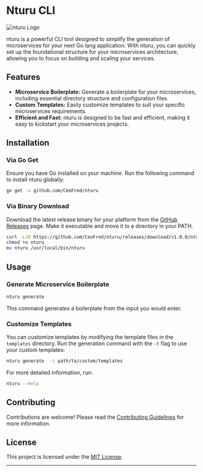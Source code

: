 # Nturu CLI 

![nturu Logo](link-to-your-logo.png)

nturu is a powerful CLI tool designed to simplify the generation of microservices for your next Go lang application. With nturu, you can quickly set up the foundational structure for your microservices architecture, allowing you to focus on building and scaling your services.

## Features

- **Microservice Boilerplate:** Generate a boilerplate for your microservices, including essential directory structure and configuration files.
- **Custom Templates:** Easily customize templates to suit your specific microservices requirements.
- **Efficient and Fast:** nturu is designed to be fast and efficient, making it easy to kickstart your microservices projects.

## Installation

### Via Go Get

Ensure you have Go installed on your machine. Run the following command to install nturu globally:

```bash
go get -u github.com/CeoFred/nturu
```

### Via Binary Download

Download the latest release binary for your platform from the [GitHub Releases](https://github.com/CeoFred/nturu/releases) page. Make it executable and move it to a directory in your PATH.

```bash
curl -LJO https://github.com/CeoFred/nturu/releases/download/v1.0.0/nturu
chmod +x nturu
mv nturu /usr/local/bin/nturu
```

## Usage

### Generate Microservice Boilerplate

```bash
nturu generate 
```

This command generates a boilerplate from the input you would enter.

### Customize Templates

You can customize templates by modifying the template files in the `templates` directory. Run the generation command with the `-t` flag to use your custom templates:

```bash
nturu generate  -t path/to/custom/templates 
```

For more detailed information, run:

```bash
nturu --help
```

## Contributing

Contributions are welcome! Please read the [Contributing Guidelines](CONTRIBUTING.md) for more information.

## License

This project is licensed under the [MIT License](LICENSE).

---